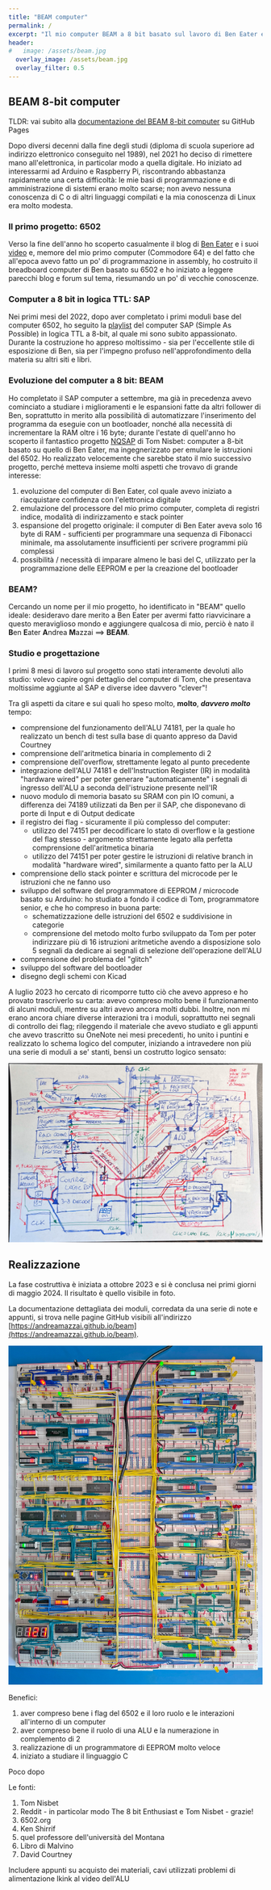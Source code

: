 ```yaml
---
title: "BEAM computer"
permalink: /
excerpt: "Il mio computer BEAM a 8 bit basato sul lavoro di Ben Eater e Tom Nisbet"
header:
#   image: /assets/beam.jpg
  overlay_image: /assets/beam.jpg
  overlay_filter: 0.5
---
```


## BEAM 8-bit computer

TLDR: vai subito alla [documentazione del BEAM 8-bit computer](https://andreamazzai.github.io/beam/) su GitHub Pages

Dopo diversi decenni dalla fine degli studi (diploma di scuola superiore ad indirizzo elettronico conseguito nel 1989), nel 2021 ho deciso di rimettere mano all'elettronica, in particolar modo a quella digitale. Ho iniziato ad interessarmi ad Arduino e Raspberry Pi, riscontrando abbastanza rapidamente una certa difficoltà: le mie basi di programmazione e di amministrazione di sistemi erano molto scarse; non avevo nessuna conoscenza di C o di altri linguaggi compilati e la mia conoscenza di Linux era molto modesta.

### Il primo progetto: 6502

Verso la fine dell'anno ho scoperto casualmente il blog di [Ben Eater](https://eater.net/) e i suoi [video](https://www.youtube.com/@BenEater/playlists) e, memore del mio primo computer (Commodore 64) e del fatto che all'epoca avevo fatto un po' di programmazione in assembly, ho costruito il breadboard computer di Ben basato su 6502 e ho iniziato a leggere parecchi blog e forum sul tema, riesumando un po' di vecchie conoscenze.

### Computer a 8 bit in logica TTL: SAP

Nei primi mesi del 2022, dopo aver completato i primi moduli base del computer 6502, ho seguito la [playlist](https://www.youtube.com/playlist?list=PLowKtXNTBypGqImE405J2565dvjafglHU) del computer SAP (Simple As Possible) in logica TTL a 8-bit, al quale mi sono subito appassionato. Durante la costruzione ho appreso moltissimo - sia per l'eccellente stile di esposizione di Ben, sia per l'impegno profuso nell'approfondimento della materia su altri siti e libri.

### Evoluzione del computer a 8 bit: BEAM

Ho completato il SAP computer a settembre, ma già in precedenza avevo cominciato a studiare i miglioramenti e le espansioni fatte da altri follower di Ben, soprattutto in merito alla possibilità di automatizzare l'inserimento del programma da eseguie con un bootloader, nonché alla necessità di incrementare la RAM oltre i 16 byte; durante l'estate di quell'anno ho scoperto il fantastico progetto [NQSAP](https://https://tomnisbet.github.io/nqsap/) di Tom Nisbet: computer a 8-bit basato su quello di Ben Eater, ma ingegnerizzato per emulare le istruzioni del 6502. Ho realizzato velocemente che sarebbe stato il mio successivo progetto, perché metteva insieme molti aspetti che trovavo di grande interesse:

1. evoluzione del computer di Ben Eater, col quale avevo iniziato a riacquistare confidenza con l'elettronica digitale
2. emulazione del processore del mio primo computer, completa di registri indice, modalità di indirizzamento e stack pointer
3. espansione del progetto originale: il computer di Ben Eater aveva solo 16 byte di RAM - sufficienti per programmare una sequenza di Fibonacci minimale, ma assolutamente insufficienti per scrivere programmi più complessi
4. possibilità / necessità di imparare almeno le basi del C, utilizzato per la programmazione delle EEPROM e per la creazione del bootloader

### BEAM?

Cercando un nome per il mio progetto, ho identificato in "BEAM" quello ideale: desideravo dare merito a Ben Eater per avermi fatto riavvicinare a questo meraviglioso mondo e aggiungere qualcosa di mio, perciò è nato il **B**en **E**ater **A**ndrea **M**azzai ==> **BEAM**.

### Studio e progettazione

I primi 8 mesi di lavoro sul progetto sono stati interamente devoluti allo studio: volevo capire ogni dettaglio del computer di Tom, che presentava moltissime aggiunte al SAP e diverse idee davvero "clever"!

Tra gli aspetti da citare e sui quali ho speso molto, **molto**, ***davvero molto*** tempo:

- comprensione del funzionamento dell'ALU 74181, per la quale ho realizzato un bench di test sulla base di quanto appreso da David Courtney
- comprensione dell'aritmetica binaria in complemento di 2
- comprensione dell'overflow, strettamente legato al punto precedente
- integrazione dell'ALU 74181 e dell'Instruction Register (IR) in modalità "hardware wired" per poter generare "automaticamente" i segnali di ingresso dell'ALU a seconda dell'istruzione presente nell'IR
- nuovo modulo di memoria basato su SRAM con pin IO comuni, a differenza dei 74189  utilizzati da Ben per il SAP, che disponevano di porte di Input e di Output dedicate
- il registro dei flag - sicuramente il più complesso del computer:
  - utilizzo del 74151 per decodificare lo stato di overflow e la gestione del flag stesso - argomento strettamente legato alla perfetta comprensione dell'aritmetica binaria
  - utilizzo del 74151 per poter gestire le istruzioni di relative branch in modalità "hardware wired", similarmente a quanto fatto per la ALU
- comprensione dello stack pointer e scrittura del microcode per le istruzioni che ne fanno uso
- sviluppo del software del programmatore di EEPROM / microcode basato su Arduino: ho studiato a fondo il codice di Tom, programmatore senior, e che ho compreso in buona parte:
  - schematizzazione delle istruzioni del 6502 e suddivisione in categorie
  - comprensione del metodo molto furbo sviluppato da Tom per poter indirizzare più di 16 istruzioni aritmetiche avendo a disposizione solo 5 segnali da dedicare ai segnali di selezione dell'operazione dell'ALU
- comprensione del problema del "glitch"
- sviluppo del software del bootloader
- disegno degli schemi con Kicad

A luglio 2023 ho cercato di ricomporre tutto ciò che avevo appreso e ho provato trascriverlo su carta: avevo compreso molto bene il funzionamento di alcuni moduli, mentre su altri avevo ancora molti dubbi. Inoltre, non mi erano ancora chiare diverse interazioni tra i moduli, soprattutto nei segnali di controllo dei flag; rileggendo il materiale che avevo studiato e gli appunti che avevo trascritto su OneNote nei mesi precedenti, ho unito i puntini e realizzato lo schema logico del computer, iniziando a intravedere non più una serie di moduli a se' stanti, bensì un costrutto logico sensato:

![Schema logico luglio 2023](/docs/assets/hand-drawn-logic.jpg)

## Realizzazione

La fase costruttiva è iniziata a ottobre 2023 e si è conclusa nei primi giorni di maggio 2024. Il risultato è quello visibile in foto.

La documentazione dettagliata dei moduli, corredata da una serie di note e appunti, si trova nelle pagine GitHub visibili all'indirizzo [https://andreamazzai.github.io/beam](https://andreamazzai.github.io/beam).

![beam 8-bit computer](/docs/assets/beam.jpg)

Benefici:

1. aver compreso bene i flag del 6502 e il loro ruolo e le interazioni all'interno di un computer
2. aver compreso bene il ruolo di una ALU e la numerazione in complemento di 2
3. realizzazione di un programmatore di EEPROM molto veloce
4. iniziato a studiare il linguaggio C

Poco dopo

Le fonti:

1. Tom Nisbet
2. Reddit - in particolar modo The 8 bit Enthusiast e Tom Nisbet - grazie!
3. 6502.org
4. Ken Shirrif
5. quel professore dell'università del Montana
6. Libro di Malvino
7. David Courtney

Includere appunti su acquisto dei materiali, cavi utilizzati
problemi di alimentazione
lkink al video dell'ALU
